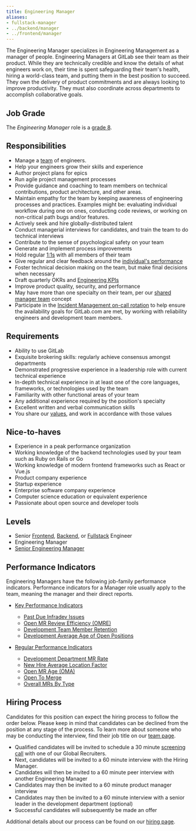 ```yaml
---
title: Engineering Manager
aliases:
- fullstack-manager
- ../backend/manager
- ../frontend/manager
---
```


The Engineering Manager specializes in Engineering Management as a manager of people.
Engineering Managers at GitLab see their team as their product.
While they are technically credible and know the details of what engineers work on, their time is spent safeguarding their team's health,
hiring a world-class team, and putting them in the best position to succeed.
They own the delivery of product commitments and are always looking to improve productivity.
They must also coordinate across departments to accomplish collaborative goals.

## Job Grade

The *Engineering Manager* role is a [grade 8](https://about.gitlab.com/handbook/total-rewards/compensation/compensation-calculator/#gitlab-job-grades).

## Responsibilities

- Manage a [team](https://about.gitlab.com/handbook/engineering/starting-new-teams/#team-construction) of engineers.
- Help your engineers grow their skills and experience
- Author project plans for epics
- Run agile project management processes
- Provide guidance and coaching to team members on technical contributions, product architecture, and other areas.
- Maintain empathy for the team by keeping awareness of engineering processes and practices. Examples might be: evaluating individual workflow during one on ones, conducting code reviews, or working on non-critical path bugs and/or features.
- Actively seek and hire globally-distributed talent
- Conduct managerial interviews for candidates, and train the team to do technical interviews
- Contribute to the sense of psychological safety on your team
- Generate and implement process improvements
- Hold regular [1:1s](https://about.gitlab.com/handbook/leadership/1-1/) with all members of their team
- Give regular and clear feedback around the [individual's performance](https://about.gitlab.com/handbook/leadership/1-1/suggested-agenda-format/)
- Foster technical decision making on the team, but make final decisions when necessary
- Draft quarterly OKRs and [Engineering KPIs](https://about.gitlab.com/company/kpis/#engineering-kpis)
- Improve product quality, security, and performance
- May have more than one specialty on their team, per our [shared manager team](https://about.gitlab.com/handbook/engineering/starting-new-teams/#team-construction) concept
- Participate in the [Incident Management on-call rotation](https://about.gitlab.com/handbook/engineering/infrastructure/incident-management/#incident-manager-responsibilities) to help ensure the availability goals for GitLab.com are met, by working with reliability engineers and development team members.

## Requirements

- Ability to use GitLab
- Exquisite brokering skills: regularly achieve consensus amongst departments
- Demonstrated progressive experience in a leadership role with current technical experience
- In-depth technical experience in at least one of the core languages, frameworks, or technologies used by the team
- Familiarity with other functional areas of your team
- Any additional experience required by the position's specialty
- Excellent written and verbal communication skills
- You share our [values](/handbook/values/), and work in accordance with those values

## Nice-to-haves

- Experience in a peak performance organization
- Working knowledge of the backend technologies used by your team such as Ruby on Rails or Go
- Working knowledge of modern frontend frameworks such as React or Vue.js
- Product company experience
- Startup experience
- Enterprise software company experience
- Computer science education or equivalent experience
- Passionate about open source and developer tools

## Levels

- Senior [Frontend](/job-families/engineering/development/frontend/senior/),
  [Backend](/job-families/engineering/development/backend/senior/),
  or [Fullstack](/job-families/engineering/development/fullstack/#job-grade) Engineer
- Engineering Manager
- [Senior Engineering Manager](/job-families/engineering/development/management/senior-manager/)

## Performance Indicators

Engineering Managers have the following job-family performance indicators. Performance indicators for a Manager role usually apply to the team, meaning the manager and their direct reports.

- [Key Performance Indicators](https://about.gitlab.com/handbook/engineering/development/performance-indicators/#key-performance-indicators)
  - [Past Due Infradev Issues](https://about.gitlab.com/handbook/engineering/development/performance-indicators/#past-due-infradev-issues)
  - [Open MR Review Efficiency (OMRE)](https://about.gitlab.com/handbook/engineering/development/performance-indicators/#open-mr-review-efficiency-omre)
  - [Development Team Member Retention](https://about.gitlab.com/handbook/engineering/development/performance-indicators/#development-team-member-retention)
  - [Development Average Age of Open Positions](https://about.gitlab.com/handbook/engineering/development/performance-indicators/#development-average-age-of-open-positions)

- [Regular Performance Indicators](https://about.gitlab.com/handbook/engineering/development/performance-indicators/#regular-performance-indicators)
  - [Development Department MR Rate](https://about.gitlab.com/handbook/engineering/development/performance-indicators/#development-department-mr-rate)
  - [New Hire Average Location Factor](https://about.gitlab.com/handbook/engineering/development/performance-indicators/#development-department-new-hire-average-location-factor)
  - [Open MR Age (OMA)](https://about.gitlab.com/handbook/engineering/development/performance-indicators/#open-mr-age-oma)
  - [Open To Merge](https://about.gitlab.com/handbook/engineering/development/performance-indicators/#open-to-merge)
  - [Overall MRs By Type](https://about.gitlab.com/handbook/engineering/development/performance-indicators/#overall-mrs-by-type)

## Hiring Process

Candidates for this position can expect the hiring process to follow the order below. Please keep in mind that candidates can be declined from the position at any stage of the process. To learn more about someone who may be conducting the interview, find their job title on our [team page](https://about.gitlab.com/company/team/).

- Qualified candidates will be invited to schedule a 30 minute [screening call](https://about.gitlab.com/handbook/hiring/interviewing/#screening-call) with one of our Global Recruiters.
- Next, candidates will be invited to a 60 minute interview with the Hiring Manager.
- Candidates will then be invited to a 60 minute peer interview with another Engineering Manager
- Candidates may then be invited to a 60 minute product manager interview
- Candidates may then be invited to a 60 minute interview with a senior leader in the development department (optional)
- Successful candidates will subsequently be made an offer

Additional details about our process can be found on our [hiring page](https://about.gitlab.com/handbook/hiring/).
